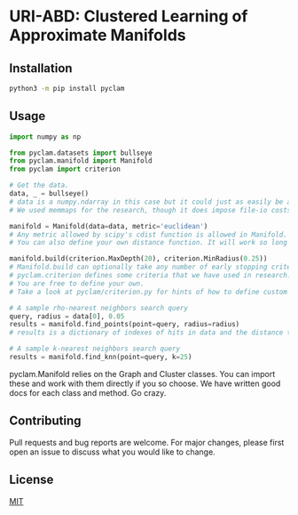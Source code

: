 # URI-ABD: Clustered Learning of Approximate Manifolds

<!-- [![Language grade: Python](https://img.shields.io/lgtm/grade/python/g/nishaq503/CHESS.svg?logo=lgtm&logoWidth=18)](https://lgtm.com/projects/g/nishaq503/CHESS/context:python)
[![codecov](https://codecov.io/gh/thoward27/chess/branch/master/graph/badge.svg)](https://codecov.io/gh/thoward27/pyclam)
[![Documentation Status](https://readthedocs.org/projects/clustered-hierarchical-entropy-scaling-search/badge/?version=latest)](https://clustered-hierarchical-entropy-scaling-search.readthedocs.io/en/latest/?badge=latest) -->

## Installation

```bash
python3 -m pip install pyclam
```

## Usage

```python
import numpy as np

from pyclam.datasets import bullseye
from pyclam.manifold import Manifold
from pyclam import criterion

# Get the data.
data, _ = bullseye()
# data is a numpy.ndarray in this case but it could just as easily be a numpy.memmap if your data cannot fit in RAM.
# We used memmaps for the research, though it does impose file-io costs.

manifold = Manifold(data=data, metric='euclidean')
# Any metric allowed by scipy's cdist function is allowed in Manifold.
# You can also define your own distance function. It will work so long as scipy allows it.

manifold.build(criterion.MaxDepth(20), criterion.MinRadius(0.25))
# Manifold.build can optionally take any number of early stopping criteria.
# pyclam.criterion defines some criteria that we have used in research.
# You are free to define your own.
# Take a look at pyclam/criterion.py for hints of how to define custom criteria.

# A sample rho-nearest neighbors search query
query, radius = data[0], 0.05
results = manifold.find_points(point=query, radius=radius)
# results is a dictionary of indexes of hits in data and the distance to those hits.

# A sample k-nearest neighbors search query
results = manifold.find_knn(point=query, k=25)
```

pyclam.Manifold relies on the Graph and Cluster classes.
You can import these and work with them directly if you so choose.
We have written good docs for each class and method.
Go crazy.

## Contributing

Pull requests and bug reports are welcome.
For major changes, please first open an issue to discuss what you would like to change.

## License

[MIT](LICENSE)

